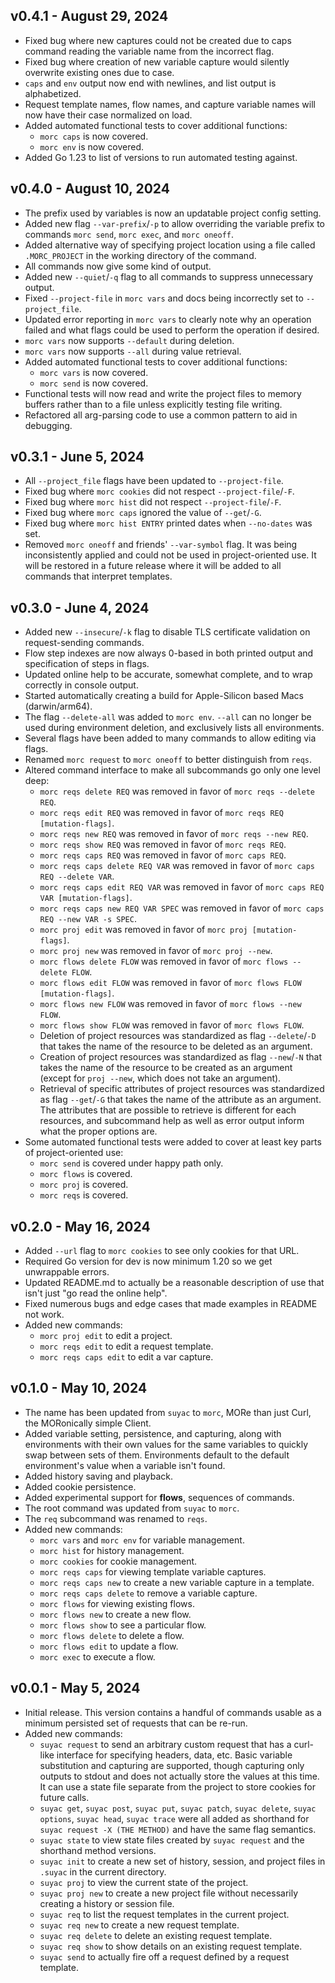 v0.4.1 - August 29, 2024
------------------------
* Fixed bug where new captures could not be created due to caps command reading
the variable name from the incorrect flag.
* Fixed bug where creation of new variable capture would silently overwrite
existing ones due to case.
* `caps` and `env` output now end with newlines, and list output is
alphabetized.
* Request template names, flow names, and capture variable names will now have
their case normalized on load.
* Added automated functional tests to cover additional functions:
  * `morc caps` is now covered.
  * `morc env` is now covered.
* Added Go 1.23 to list of versions to run automated testing against.


v0.4.0 - August 10, 2024
------------------------
* The prefix used by variables is now an updatable project config setting.
* Added new flag `--var-prefix`/`-p` to allow overriding the
variable prefix to commands `morc send`, `morc exec`, and `morc oneoff`.
* Added alternative way of specifying project location using a file called
`.MORC_PROJECT` in the working directory of the command.
* All commands now give some kind of output.
* Added new `--quiet`/`-q` flag to all commands to suppress unnecessary output.
* Fixed `--project-file` in `morc vars` and docs being incorrectly set to
`--project_file`.
* Updated error reporting in `morc vars` to clearly note why an operation
failed and what flags could be used to perform the operation if desired.
* `morc vars` now supports `--default` during deletion.
* `morc vars` now supports `--all` during value retrieval.
* Added automated functional tests to cover additional functions:
  * `morc vars` is now covered.
  * `morc send` is now covered.
* Functional tests will now read and write the project files to memory buffers
rather than to a file unless explicitly testing file writing.
* Refactored all arg-parsing code to use a common pattern to aid in debugging.


v0.3.1 - June 5, 2024
---------------------
* All `--project_file` flags have been updated to `--project-file`.
* Fixed bug where `morc cookies` did not respect `--project-file`/`-F`.
* Fixed bug where `morc hist` did not respect `--project-file`/`-F`.
* Fixed bug where `morc caps` ignored the value of `--get`/`-G`.
* Fixed bug where `morc hist ENTRY` printed dates when `--no-dates` was set.
* Removed `morc oneoff` and friends' `--var-symbol` flag. It was being
inconsistently applied and could not be used in project-oriented use. It will be
restored in a future release where it will be added to all commands that
interpret templates.


v0.3.0 - June 4, 2024
---------------------
* Added new `--insecure`/`-k` flag to disable TLS certificate validation on
request-sending commands.
* Flow step indexes are now always 0-based in both printed output and
specification of steps in flags.
* Updated online help to be accurate, somewhat complete, and to wrap correctly
in console output.
* Started automatically creating a build for Apple-Silicon based Macs (darwin/arm64).
* The flag `--delete-all` was added to `morc env`. `--all` can no longer be used
during environment deletion, and exclusively lists all environments.
* Several flags have been added to many commands to allow editing via flags.
* Renamed `morc request` to `morc oneoff` to better distinguish from `reqs`.
* Altered command interface to make all subcommands go only one level deep:
  * `morc reqs delete REQ` was removed in favor of `morc reqs --delete REQ`.
  * `morc reqs edit REQ` was removed in favor of `morc reqs REQ [mutation-flags]`. 
  * `morc reqs new REQ` was removed in favor of `morc reqs --new REQ`.
  * `morc reqs show REQ` was removed in favor of `morc reqs REQ`.
  * `morc reqs caps REQ` was removed in favor of `morc caps REQ`.
  * `morc reqs caps delete REQ VAR` was removed in favor of `morc caps REQ --delete VAR`.
  * `morc reqs caps edit REQ VAR` was removed in favor of `morc caps REQ VAR [mutation-flags]`.
  * `morc reqs caps new REQ VAR SPEC` was removed in favor of `morc caps REQ --new VAR -s SPEC`.
  * `morc proj edit` was removed in favor of `morc proj [mutation-flags]`.
  * `morc proj new` was removed in favor of `morc proj --new`.
  * `morc flows delete FLOW` was removed in favor of `morc flows --delete FLOW`.
  * `morc flows edit FLOW` was removed in favor of `morc flows FLOW [mutation-flags]`. 
  * `morc flows new FLOW` was removed in favor of `morc flows --new FLOW`.
  * `morc flows show FLOW` was removed in favor of `morc flows FLOW`.
  * Deletion of project resources was standardized as flag `--delete`/`-D` that
  takes the name of the resource to be deleted as an argument.
  * Creation of project resources was standardized as flag `--new`/`-N` that
  takes the name of the resource to be created as an argument (except for
  `proj --new`, which does not take an argument).
  * Retrieval of specific attributes of project resources was standardized as
  flag `--get`/`-G` that takes the name of the attribute as an argument. The
  attributes that are possible to retrieve is different for each resources, and
  subcommand help as well as error output inform what the proper options are. 
* Some automated functional tests were added to cover at least key parts of project-oriented use:
  * `morc send` is covered under happy path only.
  * `morc flows` is covered.
  * `morc proj` is covered.
  * `morc reqs` is covered.


v0.2.0 - May 16, 2024
---------------------
* Added `--url` flag to `morc cookies` to see only cookies for that URL.
* Required Go version for dev is now minimum 1.20 so we get unwrappable errors.
* Updated README.md to actually be a reasonable description of use that isn't
  just "go read the online help".
* Fixed numerous bugs and edge cases that made examples in README not work.
* Added new commands:
  * `morc proj edit` to edit a project.
  * `morc reqs edit` to edit a request template.
  * `morc reqs caps edit` to edit a var capture.


v0.1.0 - May 10, 2024
----------------------
* The name has been updated from `suyac` to `morc`, MORe than just Curl, the
MORonically simple Client.
* Added variable setting, persistence, and capturing, along with environments
with their own values for the same variables to quickly swap between sets of
them. Environments default to the default environment's value when a variable
isn't found.
* Added history saving and playback.
* Added cookie persistence.
* Added experimental support for **flows**, sequences of commands.
* The root command was updated from `suyac` to `morc`.
* The `req` subcommand was renamed to `reqs`.
* Added new commands:
  * `morc vars` and `morc env` for variable management.
  * `morc hist` for history management.
  * `morc cookies` for cookie management.
  * `morc reqs caps` for viewing template variable captures.
  * `morc reqs caps new` to create a new variable capture in a template.
  * `morc reqs caps delete` to remove a variable capture.
  * `morc flows` for viewing existing flows.
  * `morc flows new` to create a new flow.
  * `morc flows show` to see a particular flow.
  * `morc flows delete` to delete a flow.
  * `morc flows edit` to update a flow.
  * `morc exec` to execute a flow.


v0.0.1 - May 5, 2024
--------------------
* Initial release. This version contains a handful of commands usable as a
minimum persisted set of requests that can be re-run.
* Added new commands:
  * `suyac request` to send an arbitrary custom request that has a curl-like
  interface for specifying headers, data, etc. Basic variable substitution and
  capturing are supported, though capturing only outputs to stdout and does not
  actually store the values at this time. It can use a state file separate from
  the project to store cookies for future calls.
  * `suyac get`, `suyac post`, `suyac put`, `suyac patch`, `suyac delete`,
  `suyac options`, `suyac head`, `suyac trace` were all added as shorthand for
  `suyac request -X (THE METHOD)` and have the same flag semantics.
  * `suyac state` to view state files created by `suyac request` and the
  shorthand method versions.
  * `suyac init` to create a new set of history, session, and project files in
  `.suyac` in the current directory.
  * `suyac proj` to view the current state of the project.
  * `suyac proj new` to create a new project file without necessarily creating
  a history or session file.
  * `suyac req` to list the request templates in the current project.
  * `suyac req new` to create a new request template.
  * `suyac req delete` to delete an existing request template.
  * `suyac req show` to show details on an existing request template.
  * `suyac send` to actually fire off a request defined by a request template.

